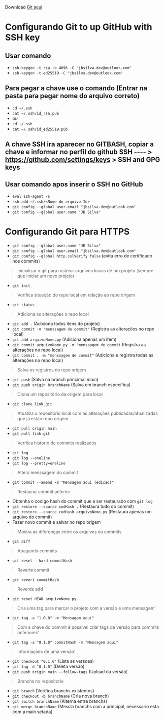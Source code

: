 Download [Git aqui](https://git-scm.com/downloads)
# Configurando Git to up GitHub with SSH key

## Usar comando 
- `ssh-keygen -t rsa -b 4096 -C "jbsilva.dev@outlook.com"`
- `ssh-keygen -t ed25519 -C "jbsilva.dev@outlook.com"`
## Para pegar a chave use o comando (Entrar na pasta para pegar nome do arquivo correto)
- `cd ~/.ssh`
- `cat ~/.ssh/id_rsa.pub`
- *ou*
- `cd ~/.ssh`
- `cat ~/.ssh/id_ed25519.pub`
## A chave SSH ira aparecer no GITBASH, copiar a chave e informar no perfil do github SSH ---- > https://github.com/settings/keys > SSH and GPG keys

## Usar comando apos inserir o SSH no GitHub
- `eval ssh-agent -s`
- `ssh-add ~/.ssh/<Nome do arquivo Id>`
- `git config --global user.email "jbsilva.dev@outlook.com"`
- `git config --global user.name "JB Silva"`

# Configurando Git para HTTPS
- `git config --global user.name "JB Silva"`
- `git config --global user.email "jbsilva.dev@outlook.com"`
- `git config --global http.sslVerify false` (evita erro de certificado nos commits)

> Inicializar o git para rastrear arquivos locais de um projeto (sempre que iniciar um novo projeto)
- `git init`
> Verifica situação do repo local em relação ao repo origem
- `git status`
> Adiciona as alterações o repo local
- `git add .` (Adiciona todos itens do projeto)
- `git commit -m "menssagem de commit"` (Registra as alterações no repo local)
- `git add arquivoNome.py` (Adiciona apenas um item)
- `git commit arquivoNome.py -m "menssagem de commit` (Registra as alterações no repo local)
- `git commit . -m "menssagem de commit"` (Adiciona e registra todas as alterações no repo local)
> Salva os registros no repo origem
- `git push` (Salva na branch princimal *main*)
- `git push origin branchName` (Salva em branch especifica)
> Clona um repositório da origem para local
- `git clone link.git`
> Atualiza o repositório local com as alterações publicadas/atualizadas que já estão repo origem
- `git pull origin main`
- `git pull link.git`
> Verifica historio de commits realizados
- `git log`
- `git log --oneline`
- `git log --pretty=oneline`
> Altera menssagem do commit
- `git commit --amend -m "Mensagem aqui (edicao)"`
> Restaurar commit anterior
- Obtenha o codigo hash do commit que a ser restaurado com `git log`
- `git restore --source codHash .` (Restaura tudo do commit)
- `git restore --source codHash arquivoNome.py` (Restaura apenas um arquivo do commit)
- Fazer novo commit e salvar no repo origem
> Mostra as diferenças entre os arquivos ou commits
- `git diff`
> Apagando commits
- `git reset --hard commitHash`
> Reverte commit
- `git revert commitHash`
> Reverde add
- `git reset HEAD arquivoNome.py`
> Cria uma tag para marcar o projeto com a versão e uma mensagem'
- `git tag -a "1.0.0" -m "Mensagem aqui"`
> Com a chave do commit é possível criar tags de versão para commits anteriores'
- `git tag -a "0.1.0" commitHash -m "Mensagem aqui"`
> Informações de uma versão'
- `git checkout "0.1.0"` (Lista as versoes)
- `git tag -d "0.1.0"` (Deleta versão)
- `git push origin main --follow-tags` (Upload da versão)
> Branchs no repositorio
- `git branch` (Verifica branchs existentes)
- `git checkout -b branchName` (Cria nova branch)
- `git switch branchName` (Alterna entre branchs)
- `git merge branchName` (Mescla branchs com a principal, necessario esta com a main setada)
